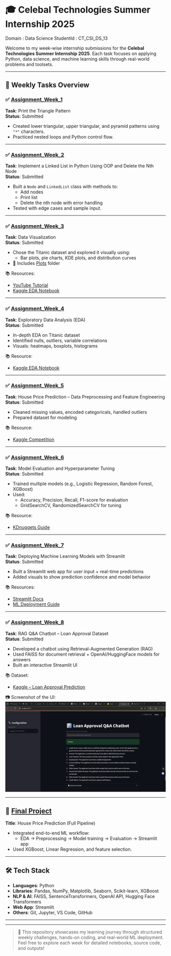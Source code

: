# 🎓 Celebal Technologies Summer Internship 2025
Domain    : Data Science
StudentId : CT_CSI_DS_13

Welcome to my week-wise internship submissions for the **Celebal Technologies Summer Internship 2025**. Each task focuses on applying Python, data science, and machine learning skills through real-world problems and toolsets.

---

## 📁 Weekly Tasks Overview

### ✅ [Assignment_Week_1](./Assignment_Week_1)
**Task**: Print the Triangle Pattern  
**Status**: Submitted  
- Created lower triangular, upper triangular, and pyramid patterns using `"*"` characters.  
- Practiced nested loops and Python control flow.

---

### ✅ [Assignment_Week_2](./Assignment_Week_2)
**Task**: Implement a Linked List in Python Using OOP and Delete the Nth Node  
**Status**: Submitted  
- Built a `Node` and `LinkedList` class with methods to:
  - Add nodes
  - Print list
  - Delete the nth node with error handling  
- Tested with edge cases and sample input.

---

### ✅ [Assignment_Week_3](./Assignment_Week_3)
**Task**: Data Visualization  
**Status**: Submitted  
- Chose the Titanic dataset and explored it visually using:
  - Bar plots, pie charts, KDE plots, and distribution curves  
- 📁 Includes [Plots](./Assignment_Week_3/Plots) folder

📚 Resources:  
- [YouTube Tutorial](https://www.youtube.com/watch?v=0P7QnIQDBJY)  
- [Kaggle EDA Notebook](https://www.kaggle.com/code/junaiddata35/titanic-dataset-exploratory-data-analysis-eda)

---

### ✅ [Assignment_Week_4](./Assignment_Week_4)
**Task**: Exploratory Data Analysis (EDA)  
**Status**: Submitted  
- In-depth EDA on Titanic dataset
- Identified nulls, outliers, variable correlations
- Visuals: heatmaps, boxplots, histograms

📚 Resource:  
- [Kaggle EDA Notebook](https://www.kaggle.com/code/junaiddata35/titanic-dataset-exploratory-data-analysis-eda)

---

### ✅ [Assignment_Week_5](./Assignment_Week_5)
**Task**: House Price Prediction – Data Preprocessing and Feature Engineering  
**Status**: Submitted  
- Cleaned missing values, encoded categoricals, handled outliers
- Prepared dataset for modeling

📚 Resource:  
- [Kaggle Competition](https://www.kaggle.com/competitions/house-prices-advanced-regression-techniques/data)

---

### ✅ [Assignment_Week_6](./Assignment_Week_6)
**Task**: Model Evaluation and Hyperparameter Tuning  
**Status**: Submitted  
- Trained multiple models (e.g., Logistic Regression, Random Forest, XGBoost)
- Used:
  - Accuracy, Precision, Recall, F1-score for evaluation
  - GridSearchCV, RandomizedSearchCV for tuning

📚 Resource:  
- [KDnuggets Guide](https://www.kdnuggets.com/hyperparameter-tuning-gridsearchcv-and-randomizedsearchcv-explained)

---

### ✅ [Assignment_Week_7](./Assignment_Week_7)
**Task**: Deploying Machine Learning Models with Streamlit  
**Status**: Submitted  
- Built a Streamlit web app for user input + real-time predictions  
- Added visuals to show prediction confidence and model behavior

📚 Resources:  
- [Streamlit Docs](https://docs.streamlit.io/)  
- [ML Deployment Guide](https://machinelearningmastery.com/how-to-quickly-deploy-machine-learning-models-streamlit/)

---

### ✅ [Assignment_Week_8](./Assignment_Week_8)
**Task**: RAG Q&A Chatbot – Loan Approval Dataset  
**Status**: Submitted  
- Developed a chatbot using Retrieval-Augmented Generation (RAG)
- Used FAISS for document retrieval + OpenAI/HuggingFace models for answers
- Built an interactive Streamlit UI

📚 Dataset:  
- [Kaggle – Loan Approval Prediction](https://www.kaggle.com/datasets/sonalisingh1411/loan-approval-prediction?select=Training+Dataset.csv)

📷 Screenshot of the UI:  
![Chatbot UI](./Assignment_Week_8/ui.png)

---

## 🏁 [Final Project](./Final_Project)

**Title**: House Price Prediction (Full Pipeline)  
- Integrated end-to-end ML workflow:
  - EDA → Preprocessing → Model training → Evaluation → Streamlit app  
- Used XGBoost, Linear Regression, and feature selection.

---

## 🛠️ Tech Stack

- **Languages**: Python  
- **Libraries**: Pandas, NumPy, Matplotlib, Seaborn, Scikit-learn, XGBoost  
- **NLP & AI**: FAISS, SentenceTransformers, OpenAI API, Hugging Face Transformers  
- **Web App**: Streamlit  
- **Others**: Git, Jupyter, VS Code, GitHub

---



---

> 📌 This repository showcases my learning journey through structured weekly challenges, hands-on coding, and real-world ML deployment. Feel free to explore each week for detailed notebooks, source code, and outputs!
